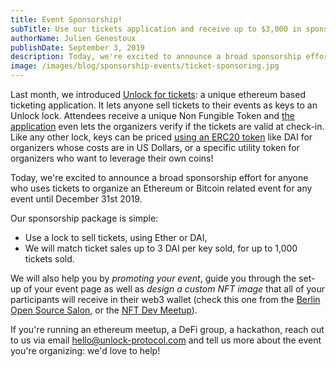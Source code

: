 ```yaml
---
title: Event Sponsorship!
subTitle: Use our tickets application and receive up to $3,000 in sponsorships!
authorName: Julien Genestoux
publishDate: September 3, 2019
description: Today, we're excited to announce a broad sponsorship effort for anyone who uses tickets to organize an Ethereum or Bitcoin related event for any event until December 31st 2019.
image: /images/blog/sponsorship-events/ticket-sponsoring.jpg
---
```


Last month, we introduced [Unlock for tickets](/blog/introducing-tickets): a unique ethereum based ticketing application.
It lets anyone sell tickets to their events as keys to an Unlock lock. Attendees receive a unique Non Fungible Token and [the application](https://tickets.unlock-protocol.com/) even lets the organizers verify if the tickets are valid at check-in. Like any other lock, keys can be priced [using an ERC20 token](/blog/erc20-locks) like DAI for organizers whose costs are in US Dollars, or a specific utility token for organizers who want to leverage their own coins!

Today, we're excited to announce a broad sponsorship effort for anyone who uses tickets to organize an Ethereum or Bitcoin related event for any event until December 31st 2019.

Our sponsorship package is simple:

- Use a lock to sell tickets, using Ether or DAI,
- We will match ticket sales up to 3 DAI per key sold, for up to 1,000 tickets sold.

We will also help you by _promoting your event_, guide you through the set-up of your event page as well as _design a custom NFT image_ that all of your participants will receive in their web3 wallet (check this one from the [Berlin Open Source Salon](https://tickets.unlock-protocol.com/event/0x98c0cbf0e9525f1a6975a51c9d5e8e063c034d6d), or the [NFT Dev Meetup](https://tickets.unlock-protocol.com/event/0x5865Ff2CBd045Ef1cfE19739df19E83B32b783b4)).

If you're running an ethereum meetup, a DeFi group, a hackathon, reach out to us via email hello@unlock-protocol.com and tell us more about the event you're organizing: we'd love to help!
